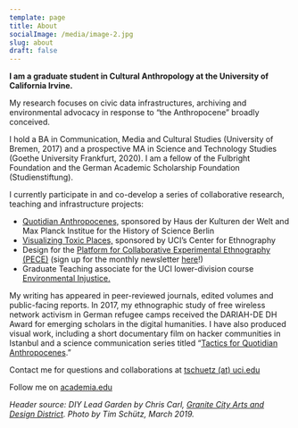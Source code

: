 ```yaml
---
template: page
title: About
socialImage: /media/image-2.jpg
slug: about
draft: false
---
```

**I am a graduate student in Cultural Anthropology at the University of California Irvine.**

My research focuses on civic data infrastructures, archiving and environmental advocacy in response to “the Anthropocene” broadly conceived.

I hold a BA in Communication, Media and Cultural Studies (University of Bremen, 2017) and a prospective MA in Science and Technology Studies (Goethe University Frankfurt, 2020). I am a fellow of the Fulbright Foundation and the German Academic Scholarship Foundation (Studienstiftung).

I currently participate in and co-develop a series of collaborative research, teaching and infrastructure projects:

* [Quotidian Anthropocenes,](http://disaster-sts-network.org/content/quotidian-anthropocene/essay) sponsored by Haus der Kulturen der Welt and Max Planck Institue for the History of Science Berlin
* [Visualizing Toxic Places,](http://centerforethnography.org/content/cfp-visualizing-toxic-places/essay) sponsored by UCI’s Center for Ethnography
* Design for the [Platform for Collaborative Experimental Ethnography (PECE)](https://worldpece.org/) (sign up for the monthly newsletter [here](https://github.us20.list-manage.com/subscribe?u=28f50ca38ef652df957d5cbd6&id=0ed4893b1f)!)
* Graduate Teaching associate for the UCI lower-division course [Environmental Injustice.](https://canvas.eee.uci.edu/courses/19799)

My writing has appeared in peer-reviewed journals, edited volumes and public-facing reports. In 2017, my ethnographic study of free wireless network activism in German refugee camps received the DARIAH-DE DH Award for emerging scholars in the digital humanities. I have also produced visual work, including a short documentary film on hacker communities in Istanbul and a science communication series titled “[Tactics for Quotidian Anthropocenes](https://www.4sonline.org/blog/post/tactics_for_quotidian_anthropocenes).”

Contact me for questions and collaborations at [tschuetz (at) uci.edu](mailto:tschuetz@uci.edu)

Follow me on [academia.edu](https://uci.academia.edu/TimSch%C3%BCtz)

*Header source: DIY Lead Garden by Chris Carl, [Granite City Arts and Design District](http://www.newamericangardening.com/). Photo by Tim Schütz, March 2019.*